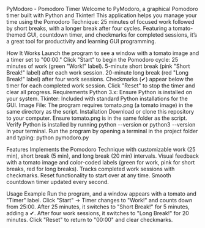 PyModoro - Pomodoro Timer
Welcome to PyModoro, a graphical Pomodoro timer built with Python and Tkinter! This application helps you manage your time using the Pomodoro Technique: 25 minutes of focused work followed by short breaks, with a longer break after four cycles. Featuring a tomato-themed GUI, countdown timer, and checkmarks for completed sessions, it’s a great tool for productivity and learning GUI programming.

How It Works
Launch the program to see a window with a tomato image and a timer set to "00:00."
Click "Start" to begin the Pomodoro cycle:
25 minutes of work (green "Work!" label).
5-minute short break (pink "Short Break!" label) after each work session.
20-minute long break (red "Long Break!" label) after four work sessions.
Checkmarks (✔) appear below the timer for each completed work session.
Click "Reset" to stop the timer and clear all progress.
Requirements
Python 3.x: Ensure Python is installed on your system.
Tkinter: Included with standard Python installations for the GUI.
Image File: The program requires tomato.png (a tomato image) in the same directory as the script.
Installation
Download or clone this repository to your computer.
Ensure tomato.png is in the same folder as the script.
Verify Python is installed by running python --version or python3 --version in your terminal.
Run the program by opening a terminal in the project folder and typing:
python pymodoro.py

Features
Implements the Pomodoro Technique with customizable work (25 min), short break (5 min), and long break (20 min) intervals.
Visual feedback with a tomato image and color-coded labels (green for work, pink for short breaks, red for long breaks).
Tracks completed work sessions with checkmarks.
Reset functionality to start over at any time.
Smooth countdown timer updated every second.

Usage Example
Run the program, and a window appears with a tomato and "Timer" label.
Click "Start" → Timer changes to "Work!" and counts down from 25:00.
After 25 minutes, it switches to "Short Break!" for 5 minutes, adding a ✔.
After four work sessions, it switches to "Long Break!" for 20 minutes.
Click "Reset" to return to "00:00" and clear checkmarks.
